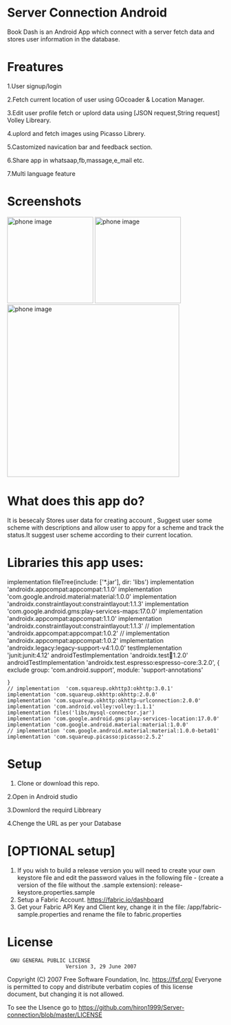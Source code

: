# Server Connection Android




Book Dash is an Android App which connect with a server fetch data and stores user information in the database.

# Freatures

1.User signup/login

2.Fetch current location of user using GOcoader & Location Manager.

3.Edit user profile fetch or uplord data using [JSON request,String request] Volley Libreary.

4.uplord and fetch images using Picasso Librery.

5.Castomized navication bar and feedback section.

6.Share app  in whatsaap,fb,massage,e_mail etc.

7.Multi language feature


# Screenshots
<img src="art/booklisting.jpg" alt="phone image" width="200px" />
<img src="art/bookdetail.jpg" alt="phone image" width="200px" />
<img src="art/reading_book.jpg" alt="phone image" width="400px" />



# What does this app do?
It is besecaly Stores user data for creating account , Suggest user some scheme with descriptions and allow user to appy for a scheme and track the status.It suggest user scheme according to their current location.


# Libraries this app uses:

 implementation fileTree(include: ['*.jar'], dir: 'libs')
    implementation 'androidx.appcompat:appcompat:1.1.0'
    implementation 'com.google.android.material:material:1.0.0'
    implementation 'androidx.constraintlayout:constraintlayout:1.1.3'
    implementation 'com.google.android.gms:play-services-maps:17.0.0'
    implementation 'androidx.appcompat:appcompat:1.1.0'
    implementation 'androidx.constraintlayout:constraintlayout:1.1.3'
    // implementation 'androidx.appcompat:appcompat:1.0.2'
    // implementation 'androidx.appcompat:appcompat:1.0.2'
    implementation 'androidx.legacy:legacy-support-v4:1.0.0'
    testImplementation 'junit:junit:4.12'
    androidTestImplementation 'androidx.test:runner:1.2.0'
    androidTestImplementation 'androidx.test.espresso:espresso-core:3.2.0', {
        exclude group: 'com.android.support', module: 'support-annotations'

    }
    // implementation  'com.squareup.okhttp3:okhttp:3.0.1'
    implementation 'com.squareup.okhttp:okhttp:2.0.0'
    implementation 'com.squareup.okhttp:okhttp-urlconnection:2.0.0'
    implementation 'com.android.volley:volley:1.1.1'
    implementation files('libs/mysql-connector.jar')
    implementation 'com.google.android.gms:play-services-location:17.0.0'
    implementation 'com.google.android.material:material:1.0.0'
    // implementation 'com.google.android.material:material:1.0.0-beta01'
    implementation 'com.squareup.picasso:picasso:2.5.2'
# Setup

1. Clone or download this repo.

2.Open in Android studio

3.Downlord the requird Libbreary

4.Chenge the URL as per your Database



# [OPTIONAL setup] 
1. If you wish to build a release version you will need to create your own keystore file and edit the password values in the following file - (create a version of the file without the .sample extension): release-keystore.properties.sample
2. Setup a Fabric Account. https://fabric.io/dashboard
3. Get your Fabric API Key and Client key, change it in the file: /app/fabric-sample.properties and rename the file to fabric.properties

 

# License

     GNU GENERAL PUBLIC LICENSE
                       Version 3, 29 June 2007

 Copyright (C) 2007 Free Software Foundation, Inc. <https://fsf.org/>
 Everyone is permitted to copy and distribute verbatim copies
 of this license document, but changing it is not allowed.
 
 To see the LIsence go to  <https://github.com/hiron1999/Server-connection/blob/master/LICENSE>
 
